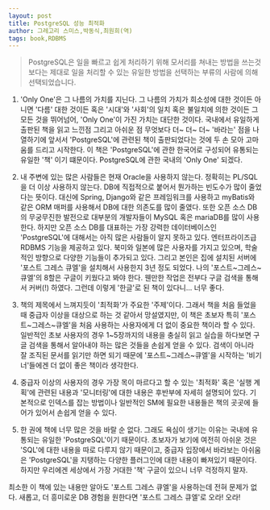 ```yaml
---
layout: post
title: PostgreSQL 성능 최적화
author: 그레고리 스미스,박동식,최원희(역)
tags: book,RDBMS
---
```


> PostgreSQL은 일을 빠르고 쉽게 처리하기 위해 모서리를 쳐내는 방법을 쓰는것보다는 제대로 일을 처리할 수 있는 유일한 방법을 선택하는 부류의 사람에 의해 선택되었습니다.

1. 'Only One'은 그 나름의 가치를 지닌다. 그 나름의 가치가 희소성에 대한 것이든 아니면 '다름' 대한 것이든 혹은 '시대'와 '사회'의 일치 혹은 불일치에 의한 것이든 그 모든 것을 뛰어넘어,  'Only One'이 가진 가치는 대단한 것이다. 국내에서 유일하게 출판된 책을 읽고 느낀점 그리고 아쉬운 점 무엇보다 더~ 더~ 더~ '바라는' 점을 나열하기에 앞서서 'PostgreSQL'에 관련된 책이 출판되었다는 것에 두 손 모아 고마움를 드리고 시작한다. 이 책은 'PostgreSQL'에 관한 한국어로 구성되어 유통되는 유일한 '책' 이기 떄문이다. PostgreSQL에 관한 국내의 'Only One' 되겠다.

2. 내 주변에 있는 많은 사람들은 현재 Oracle을 사용하지 않는다. 정확히는 PL/SQL을 더 이상 사용하지 않는다. DB에 직접적으로 붙어서 뭔가하는 빈도수가 많이 줄었다는 뜻이다. 대신에 Spring, Django와 같은 프레임워크를 사용하고 myBatis와 같은 ORM 매퍼를 사용해서 DB에 대한 의존도를 많이 줄였다. 또한 오픈 소스 DB의 무궁무진한 발전으로 대부분의 개발자들이 MySQL 혹은 mariaDB를 많이 사용한다. 하지만 오픈 소스 DB를 대표하는 가장 강력한 데이터베이스인 'PostgreSQL'에 대해서는 아직 많은 사람들이 알지 못하고 있다. 엔터프라이즈급 RDBMS 기능을 제공하고 있다. 북미와 일본에 많은 사용자를 가지고 있으며, 학술적인 방향으로 다양한 기능들이 추가되고 있다. 그리고 본인은 집에 설치된 서버에 '포스트 그레스 큐엘'을 설치해서 사용한지 3년 정도 되었다. 나의 '포스트~그레스~큐엘'의 8할은 구글이 키웠다고 봐야 한다. 웬만한 작업은 전부다 구글 검색을 통해서 커버(!) 하였다. 그런데 이렇게 '한글'로 된 책이 있다니... 너무 좋다.

3. 책의 제목에서 느껴지듯이 '최적화'가 주요한 '주제'이다. 그래서 책을 처음 들었을 때 중급자 이상을 대상으로 하는 것 같아서 망설였지만, 이 책은 초보자 특히 '포스트~그레스~큐엘'을 처음 사용하는 사용자에게 더 없이 중요한 책이라 할 수 있다. 일반적인 초보 사용자의 경우 1~5장까지의 내용을 충실히 읽고 실습을 하다보면 구글 검색을 통해서 알아내야 하는 많은 것들을 손쉽게 얻을 수 있다. 검색이 아니라 잘 조직된 문서를 읽기만 하면 되기 때문에 '포스트~그레스~큐엘'을 시작하는 '비기너'들에겐 더 없이 좋은 책이라 생각한다.

4. 중급자 이상의 사용자의 경우 가장 목이 마르다고 할 수 있는 '최적화' 혹은 '실행 계획'에 관련된 내용과 '모니터링'에 대한 내용은 후반부에 자세히 설명되어 있다. 기본적으로 인덱스를 잡는 방법이나 일반적인 SM에 필요한 내용들은 책의 곳곳에 들어가 있어서 손쉽게 얻을 수 있다.

5. 한 권에 책에 너무 많은 것을 바랄 순 없다. 그래도 욕심이 생기는 이유는 국내에 유통되는 유일한 'PostgreSQL'이기 때문이다. 초보자가 보기에 여전히 아쉬운 것은 'SQL'에 대한 내용을 따로 다루지 않기 때문이고, 중급자 입장에서 바라보는 아쉬움은 'PostgreSQL'을 지탱하는 다양한 플러그인에 대한 내용이 빠져있기 때문이다. 하지만 우리에겐 세상에서 가장 거대한 '책' 구글이 있으니 너무 걱정하지 말자.

최소한 이 책에 있는 내용만 알아도 '포스트 그레스 큐엘'을 사용하는데 전혀 문제가 없다. 새롭고, 더 흥미로운 DB 경험을 원한다면 '포스트 그레스 큐엘'로 오라! 오라!

